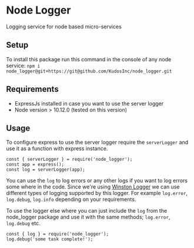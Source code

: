 # Node Logger
Logging service for node based micro-services

## Setup

To install this package run this command in the console of any node service: 
`npm i node_logger@git+https://git@github.com/KudosInc/node_logger.git`

## Requirements
- ExpressJs installed in case you want to use the server logger
- Node version > 10.12.0 (tested on this version)

## Usage
To configure express to use the server logger require the `serverLogger` and use it as a function with express instance.
```
const { serverLogger } = require('node_logger');
const app = express();
const log = serverLogger(app);
```
You can use the `log` to log errors or any other logs if you want to log errors some where in the code. Since we're using [Winston Logger](https://github.com/winstonjs/winston) we can use different types of logging supported by this logger. For example `log.error`, `log.debug`, `log.info` depending on your requirements.

To use the logger else where you can just include the `log` from the node_logger package and use it with the same methods; `log.error`, `log.debug` etc.

```
const { log } = require('node_logger');
log.debug('some task complete!');
```
